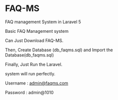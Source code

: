 # FAQ-MS
FAQ management System in Laravel 5

Basic FAQ Management system

Can Just Download FAQ-MS.

Then, Create Database (db_faqms.sql) and Import the Database(db_faqms.sql)

Finally, Just Run the Laravel.

system will run perfectly.

Username : admin@faqms.com

Password : admin@1010

